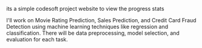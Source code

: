 its a simple codesoft project website to view the progress stats

I'll work on Movie Rating Prediction, Sales Prediction, and Credit Card Fraud Detection using machine learning techniques like regression and classification. There will be data preprocessing, model selection, and evaluation for each task.
